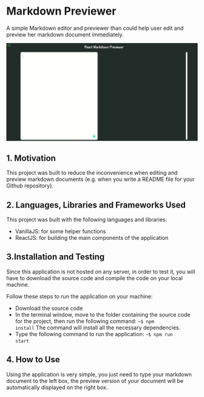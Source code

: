 # Markdown Previewer

A simple Markdown editor and previewer than could help user edit and preview
her markdown document immediately.

<div style="text-align:center">
    <img src="./demo.gif">
</div>

## 1. Motivation

This project was built to reduce the inconvenience when editing and preview markdown documents (e.g. when you write a README file for your Github repository).

## 2. Languages, Libraries and Frameworks Used

This project was built with the following languages and libraries:

* VanillaJS: for some helper functions
* ReactJS: for building the main components of the application

## 3.Installation and Testing

Since this application is not hosted on any server, in order to test it, you will have to download the source code and compile the code on your local machine.

Follow these steps to run the application on your machine:
* Download the source code
* In the terminal window, move to the folder containing the source code for the project, then run the following command:
<code>~$ npm install</code>
The command will install all the necessary dependencies.
* Type the following command to run the application:
<code>~$ npm run start</code>

## 4. How to Use

Using the application is very simple, you just need to type your markdown document to the left box, the preview version of your document will be automatically displayed on the right box.

